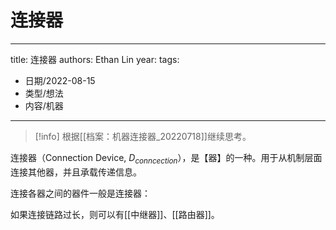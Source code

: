 # 连接器


---
title: 连接器
authors: Ethan Lin
year:
tags:
  - 日期/2022-08-15 
  - 类型/想法 
  - 内容/机器  
---



> [!info] 
> 根据[[档案：机器连接器_20220718]]继续思考。

连接器（Connection Device, $D_{conncection}$），是【器】的一种。用于从机制层面连接其他器，并且承载传递信息。

连接各器之间的器件一般是连接器：

如果连接链路过长，则可以有[[中继器]]、[[路由器]]。